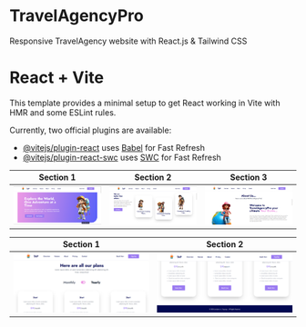 # TravelAgencyPro

Responsive TravelAgency website with React.js & Tailwind CSS

# React + Vite

This template provides a minimal setup to get React working in Vite with HMR and some ESLint rules.

Currently, two official plugins are available:

- [@vitejs/plugin-react](https://github.com/vitejs/vite-plugin-react/blob/main/packages/plugin-react/README.md) uses [Babel](https://babeljs.io/) for Fast Refresh
- [@vitejs/plugin-react-swc](https://github.com/vitejs/vite-plugin-react-swc) uses [SWC](https://swc.rs/) for Fast Refresh


| Section 1                                                               | Section 2                                                               | Section 3                                                               |
| ----------------------------------------------------------------------- | ----------------------------------------------------------------------- | ----------------------------------------------------------------------- |
| ![plot](./src/assets/design/img1.png) | ![plot](./src/assets/design/img3.png) | ![plot](./src/assets/design/img4.png) |

| Section 1                                                               | Section 2                                                               | 
| ----------------------------------------------------------------------- | ----------------------------------------------------------------------- | 
| ![plot](./src/assets/design/img5.png) | ![plot](./src/assets/design/img6.png) | 